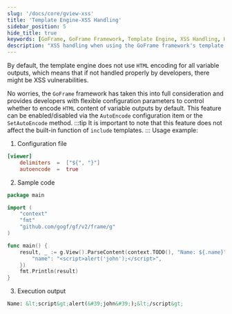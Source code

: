 ```yaml
---
slug: '/docs/core/gview-xss'
title: 'Template Engine-XSS Handling'
sidebar_position: 5
hide_title: true
keywords: [GoFrame, GoFrame Framework, Template Engine, XSS Handling, HTML Encoding, AutoEncode, SetAutoEncode, Variable Output, Security, Framework Configuration]
description: "XSS handling when using the GoFrame framework's template engine. By default, output variables are not HTML encoded, which may lead to XSS vulnerabilities. However, the GoFrame framework provides flexible configuration options to control encoding effects through the AutoEncode or SetAutoEncode methods to enhance output security."
---
```


By default, the template engine does not use `HTML` encoding for all variable outputs, which means that if not handled properly by developers, there might be XSS vulnerabilities.

No worries, the `GoFrame` framework has taken this into full consideration and provides developers with flexible configuration parameters to control whether to encode `HTML` content of variable outputs by default. This feature can be enabled/disabled via the `AutoEncode` configuration item or the `SetAutoEncode` method. 
:::tip
It is important to note that this feature does not affect the built-in function of `include` templates.
:::
Usage example:

1. Configuration file

```toml
[viewer]
    delimiters  =  ["${", "}"]
    autoencode  =  true
```

2. Sample code

```go
package main

import (
    "context"
    "fmt"
    "github.com/gogf/gf/v2/frame/g"
)

func main() {
    result, _ := g.View().ParseContent(context.TODO(), "Name: ${.name}", g.Map{
        "name": "<script>alert('john');</script>",
    })
    fmt.Println(result)
}
```

3. Execution output

```html
Name: &lt;script&gt;alert(&#39;john&#39;);&lt;/script&gt;
```